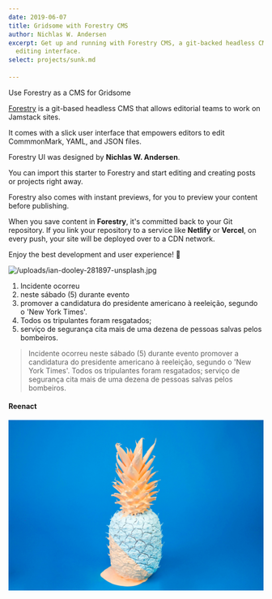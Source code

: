 ```yaml
---
date: 2019-06-07
title: Gridsome with Forestry CMS
author: Nichlas W. Andersen
excerpt: Get up and running with Forestry CMS, a git-backed headless CMS with a slick
  editing interface.
select: projects/sunk.md

---
```

Use Forestry as a CMS for Gridsome

[Forestry](https://forestry.io) is a git-based headless CMS that allows editorial teams to work on Jamstack sites.

It comes with a slick user interface that empowers editors to edit CommmonMark, YAML, and JSON files.

Forestry UI was designed by **Nichlas W. Andersen**.

You can import this starter to Forestry and start editing and creating posts or projects right away.

Forestry also comes with instant previews, for you to preview your content before publishing.

When you save content in **Forestry**, it's committed back to your Git repository. If you link your repository to a service like **Netlify** or **Vercel**, on every push, your site will be deployed over to a CDN network.

Enjoy the best development and user experience! 🚀

![/uploads/ian-dooley-281897-unsplash.jpg](https://app.forestry.io/sites/yru2i-hxqcssca/body-media//uploads/ian-dooley-281897-unsplash.jpg)

1. Incidente ocorreu
2. neste sábado (5) durante evento
3. promover a candidatura do presidente americano à reeleição, segundo o 'New York Times'.
4. Todos os tripulantes foram resgatados;
5. serviço de segurança cita mais de uma dezena de pessoas salvas pelos bombeiros.

> Incidente ocorreu neste sábado (5) durante evento promover a
> candidatura do presidente americano à reeleição,
> segundo o 'New York Times'. Todos os tripulantes foram resgatados; serviço
> de segurança cita mais de uma dezena de pessoas salvas pelos bombeiros.

#### Reenact

![blue pineapple](/uploads/cody-davis-253925-unsplash.jpg "pineapple")